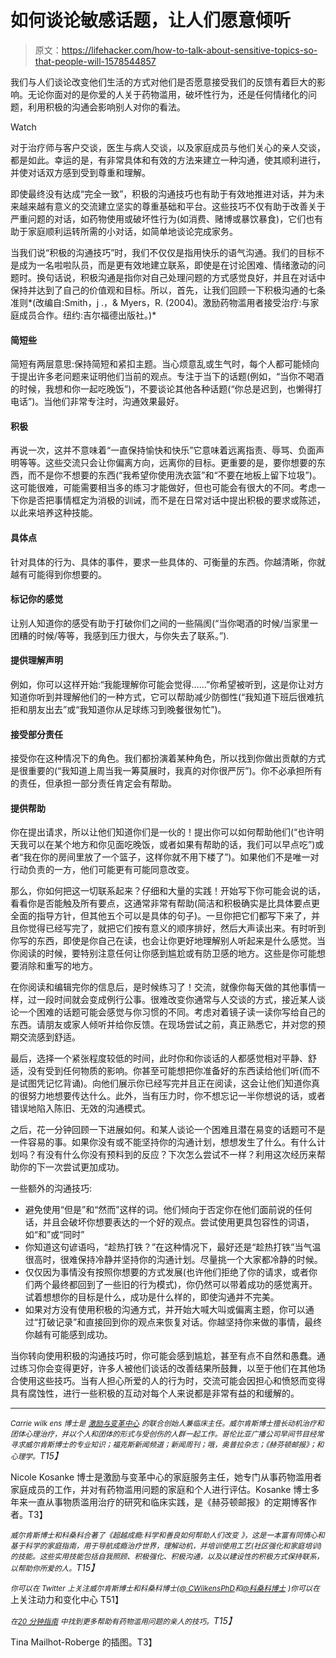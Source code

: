 # 如何谈论敏感话题，让人们愿意倾听

> 原文：<https://lifehacker.com/how-to-talk-about-sensitive-topics-so-that-people-will-1578544857>

我们与人们谈论改变他们生活的方式对他们是否愿意接受我们的反馈有着巨大的影响。无论你面对的是你爱的人关于药物滥用，破坏性行为，还是任何情绪化的问题，利用积极的沟通会影响别人对你的看法。

Watch

对于治疗师与客户交谈，医生与病人交谈，以及家庭成员与他们关心的亲人交谈，都是如此。幸运的是，有非常具体和有效的方法来建立一种沟通，使其顺利进行，并使对话双方感到受到尊重和理解。

即使最终没有达成“完全一致”，积极的沟通技巧也有助于有效地推进对话，并为未来越来越有意义的交流建立坚实的尊重基础和平台。这些技巧不仅有助于改善关于严重问题的对话，如药物使用或破坏性行为(如消费、赌博或暴饮暴食)，它们也有助于家庭顺利运转所需的小对话，如简单地谈论完成家务。

当我们说“积极的沟通技巧”时，我们不仅仅是指用快乐的语气沟通。我们的目标不是成为一名啦啦队员，而是更有效地建立联系，即使是在讨论困难、情绪激动的问题时。换句话说，积极沟通是指你对自己处理问题的方式感觉良好，并且在对话中保持并达到了自己的价值观和目标。所以，首先，让我们回顾一下积极沟通的七条准则*(改编自:Smith，j .，& Myers，R. (2004)。激励药物滥用者接受治疗:与家庭成员合作。纽约:吉尔福德出版社。)*

#### 简短些

简短有两层意思:保持简短和紧扣主题。当心烦意乱或生气时，每个人都可能倾向于提出许多老问题来证明他们当前的观点。专注于当下的话题(例如，“当你不喝酒的时候，我想和你一起吃晚饭”)，不要谈论其他各种话题(“你总是迟到，也懒得打电话”)。当他们非常专注时，沟通效果最好。

#### 积极

再说一次，这并不意味着“一直保持愉快和快乐”它意味着远离指责、辱骂、负面声明等等。这些交流只会让你偏离方向，远离你的目标。更重要的是，要你想要的东西，而不是你不想要的东西(“我希望你使用洗衣篮”和“不要在地板上留下垃圾”)。这可能很难，可能需要相当多的练习才能做好，但也可能会有很大的不同。考虑一下你是否把事情框定为消极的训诫，而不是在日常对话中提出积极的要求或陈述，以此来培养这种技能。

#### 具体点

针对具体的行为、具体的事件，要求一些具体的、可衡量的东西。你越清晰，你就越有可能得到你想要的。

#### 标记你的感觉

让别人知道你的感受有助于打破你们之间的一些隔阂(“当你喝酒的时候/当家里一团糟的时候/等等，我感到压力很大，与你失去了联系。”).

#### 提供理解声明

例如，你可以这样开始:“我能理解你可能会觉得……”你希望被听到，这是你让对方知道你听到并理解他们的一种方式，它可以帮助减少防御性(“我知道下班后很难抗拒和朋友出去”或“我知道你从足球练习到晚餐很匆忙”)。

#### 接受部分责任

接受你在这种情况下的角色。我们都扮演着某种角色，所以找到你做出贡献的方式是很重要的(“我知道上周当我一筹莫展时，我真的对你很严厉”)。你不必承担所有的责任，但承担一部分责任肯定会有帮助。

#### 提供帮助

你在提出请求，所以让他们知道你们是一伙的！提出你可以如何帮助他们(“也许明天我可以在某个地方和你见面吃晚饭，或者如果有帮助的话，我们可以早点吃”)或者“我在你的房间里放了一个篮子，这样你就不用下楼了”)。如果他们不是唯一对行动负责的一方，他们可能更有可能同意改变。

那么，你如何把这一切联系起来？仔细和大量的实践！开始写下你可能会说的话，看看你是否能触及所有要点，这通常非常有帮助(简洁和积极确实是比具体要点更全面的指导方针，但其他五个可以是具体的句子)。一旦你把它们都写下来了，并且你觉得已经写完了，就把它们按有意义的顺序排好，然后大声读出来。有时听到你写的东西，即使是你自己在读，也会让你更好地理解别人听起来是什么感觉。当你阅读的时候，要特别注意任何让你感到尴尬或有防卫感的地方。这些是你可能想要消除和重写的地方。

在你阅读和编辑完你的信息后，是时候练习了！交流，就像你每天做的其他事情一样，过一段时间就会变成例行公事。很难改变你通常与人交谈的方式，接近某人谈论一个困难的话题可能会感觉与你习惯的不同。考虑对着镜子读一读你写给自己的东西。请朋友或家人倾听并给你反馈。在现场尝试之前，真正熟悉它，并对您的预期交流感到舒适。

最后，选择一个紧张程度较低的时间，此时你和你谈话的人都感觉相对平静、舒适，没有受到任何物质的影响。你甚至可能想把你准备好的东西读给他们听(而不是试图凭记忆背诵)。向他们展示你已经写完并且正在阅读，这会让他们知道你真的很努力地想要传达什么。此外，当有压力时，你不想忘记一半你想说的话，或者错误地陷入陈旧、无效的沟通模式。

之后，花一分钟回顾一下进展如何。和某人谈论一个困难且潜在易变的话题可不是一件容易的事。如果你没有或不能坚持你的沟通计划，想想发生了什么。有什么计划吗？有没有什么你没有预料到的反应？下次怎么尝试不一样？利用这次经历来帮助你的下一次尝试更加成功。

一些额外的沟通技巧:

*   避免使用“但是”和“然而”这样的词。他们倾向于否定你在他们面前说的任何话，并且会破坏你想要表达的一个好的观点。尝试使用更具包容性的词语，如“和”或“同时”
*   你知道这句谚语吗，“趁热打铁？”在这种情况下，最好还是“趁热打铁”当气温很高时，很难保持冷静并坚持你的沟通计划。尽量挑一个大家都冷静的时候。
*   仅仅因为事情没有按照你想要的方式发展(也许他们拒绝了你的请求，或者你们两个最终都回到了一些旧的行为模式)，你仍然可以带着成功的感觉离开。试着想想你的目标是什么，成功是什么样的，即使沟通并不完美。
*   如果对方没有使用积极的沟通方式，并开始大喊大叫或偏离主题，你可以通过“打破记录”和直接回到你的观点来恢复对话。你越坚持你来做的事情，最终你越有可能感到成功。

当你转向使用积极的沟通技巧时，你可能会感到尴尬，甚至有点不自然和愚蠢。通过练习你会变得更好，许多人被他们谈话的改善结果所鼓舞，以至于他们在其他场合使用这些技巧。当有人担心所爱的人的行为时，交流可能会因担心和愤怒而变得具有腐蚀性，进行一些积极的互动对每个人来说都是非常有益的和缓解的。

* * *

*<small>Carrie wilk ens 博士是</small>* [*<small>激励与变革中心</small>*](http://www.motivationandchange.com/) *<small>的联合创始人兼临床主任。威尔肯斯博士擅长动机治疗和团体心理治疗，并以个人和团体的形式与受创伤的人群一起工作。哥伦比亚广播公司早间节目经常寻求威尔肯斯博士的专业知识；福克斯新闻频道；新闻周刊；哦，奥普拉杂志；《赫芬顿邮报》；和心理学。</small>T15】*

Nicole Kosanke 博士是激励与变革中心的家庭服务主任，她专门从事药物滥用者家庭成员的工作，并对有药物滥用问题的家庭和个人进行评估。Kosanke 博士多年来一直从事物质滥用治疗的研究和临床实践，是《赫芬顿邮报》的定期博客作者。T3】

*<small>威尔肯斯博士和科桑科合著了《超越成瘾:科学和善良如何帮助人们改变</small>* *<small>》，这是一本富有同情心和基于科学的家庭指南，用于导航成瘾治疗世界，理解动机，并培训使用工艺(社区强化和家庭培训)的技能。这些实用技能包括自我照顾、积极强化、积极沟通，以及以建设性的积极方式保持联系，以帮助你所爱的人。</small>T15】*

*<small>你可以在 Twitter 上关注威尔肯斯博士和科桑科博士(</small>*[*<small>@ CWilkensPhD</small>*](http://www.twitter.com/CWilkensPhD)*<small>和</small>*[*<small>@科桑科博士</small>*](http://www.twitter.com/KosankePhD) *<small>)你可以在</small>* 上关注动力和变化中心 T51】

*<small>在</small>*[*<small>20 分钟指南</small>*](http://www.the20minuteguide.com) *<small>中找到更多帮助有药物滥用问题的亲人的技巧。</small>T15】*

Tina Mailhot-Roberge 的插图。T3】